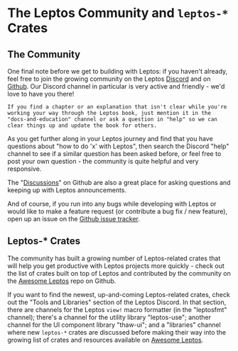 # The Leptos Community and `leptos-*` Crates

## The Community

One final note before we get to building with Leptos: if you haven't already, feel free to join the growing community on the Leptos [Discord](https://discord.gg/YdRAhS7eQB) and on [Github](https://github.com/leptos-rs/leptos). Our Discord channel in particular is very active and friendly - we'd love to have you there!

```admonish note
If you find a chapter or an explanation that isn't clear while you're working your way through the Leptos book, just mention it in the "docs-and-education" channel or ask a question in "help" so we can clear things up and update the book for others.
```

As you get further along in your Leptos journey and find that you have questions about "how to do 'x' with Leptos", then search the Discord "help" channel to see if a similar question has been asked before, or feel free to post your own question - the community is quite helpful and very responsive.

The "[Discussions](https://github.com/leptos-rs/leptos/discussions)" on Github are also a great place for asking questions and keeping up with Leptos announcements.

And of course, if you run into any bugs while developing with Leptos or would like to make a feature request (or contribute a bug fix / new feature), open up an issue on the [Github issue tracker](https://github.com/leptos-rs/leptos/issues).


## Leptos-* Crates

The community has built a growing number of Leptos-related crates that will help you get productive with Leptos projects more quickly - check out the list of crates built on top of Leptos and contributed by the community on the [Awesome Leptos](https://github.com/leptos-rs/awesome-leptos) repo on Github.

If you want to find the newest, up-and-coming Leptos-related crates, check out the "Tools and Libraries" section of the Leptos Discord. In that section, there are channels for the Leptos `view!` macro formatter (in the "leptosfmt" channel); there's a channel for the utility library "leptos-use"; another channel for the UI component library "thaw-ui";  and a "libraries" channel where new `leptos-*` crates are discussed before making their way into the growing list of crates and resources available on [Awesome Leptos](https://github.com/leptos-rs/awesome-leptos).

